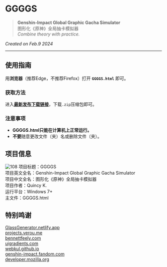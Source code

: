 # GGGGS
> **Genshin-Impact Global Graphic Gacha Simulator**   
> 图形化《原神》全局抽卡模拟器   
> *Combine theory with practice.*
  
*Created on Feb.9 2024*

***


## 使用指南
用**浏览器**（推荐Edge，不推荐Firefox）打开 **`GGGGS.html`** 即可。
### 获取方法
进入[**最新发布下载链接**](https://github.com/QuartzQuincy2019/GGGGS/releases/latest)，下载`.zip`压缩包即可。
### 注意事项
- **GGGGS.html只能在计算机上正常运行。**
- **不要**随意更改文件（夹）名或删除文件（夹）。
## 项目信息
![108](https://github.com/QuartzQuincy2019/GGGGS/assets/79129150/253f265c-ea10-43e8-ac93-c5db2efeff6b)
项目标题：GGGGS   
项目英文全名：Genshin-Impact Global Graphic Gacha Simulator   
项目中文全名：图形化《原神》全局抽卡模拟器   
项目作者：Quincy K.   
运行平台：Windows 7+   
主文件：GGGGS.html   
## 特别鸣谢
[GlassGenerator.netlify.app](https://glassgenerator.netlify.app/)   
[projects.verou.me](https://projects.verou.me/css3patterns/)   
[bennettfeely.com](https://bennettfeely.com/gradients/)   
[uigradients.com](https://uigradients.com/)   
[webkul.github.io](https://webkul.github.io/coolhue/)   
[genshin-impact.fandom.com](https://genshin-impact.fandom.com/wiki/Genshin_Impact_Wiki)   
[developer.mozilla.org](https://developer.mozilla.org/zh-CN/docs/Web/CSS/)   

